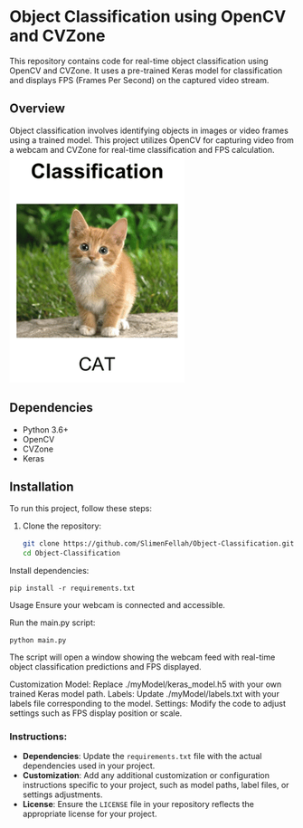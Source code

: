 # Object Classification using OpenCV and CVZone

This repository contains code for real-time object classification using OpenCV and CVZone. It uses a pre-trained Keras model for classification and displays FPS (Frames Per Second) on the captured video stream.

## Overview

Object classification involves identifying objects in images or video frames using a trained model. This project utilizes OpenCV for capturing video from a webcam and CVZone for real-time classification and FPS calculation.
![Classification](img.png)

## Dependencies

- Python 3.6+
- OpenCV
- CVZone
- Keras

## Installation

To run this project, follow these steps:

1. Clone the repository:

   ```bash
   git clone https://github.com/SlimenFellah/Object-Classification.git
   cd Object-Classification
   ```
Install dependencies:

  ```
  pip install -r requirements.txt
  ```
Usage
Ensure your webcam is connected and accessible.

Run the main.py script:
  ```
  python main.py
  ```
The script will open a window showing the webcam feed with real-time object classification predictions and FPS displayed.

Customization
Model: Replace ./myModel/keras_model.h5 with your own trained Keras model path.
Labels: Update ./myModel/labels.txt with your labels file corresponding to the model.
Settings: Modify the code to adjust settings such as FPS display position or scale.

### Instructions:

- **Dependencies**: Update the `requirements.txt` file with the actual dependencies used in your project.
- **Customization**: Add any additional customization or configuration instructions specific to your project, such as model paths, label files, or settings adjustments.
- **License**: Ensure the `LICENSE` file in your repository reflects the appropriate license for your project.






